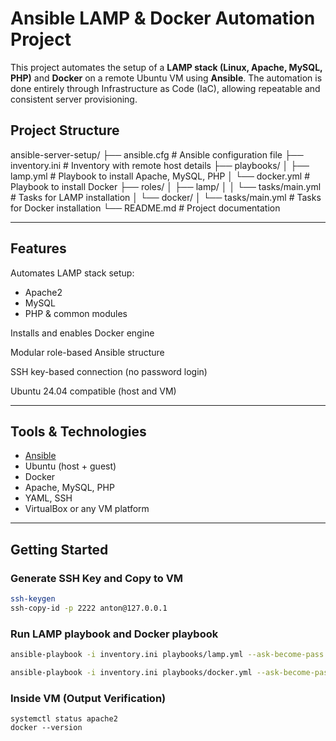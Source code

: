 # Ansible LAMP & Docker Automation Project

This project automates the setup of a **LAMP stack (Linux, Apache, MySQL, PHP)** and **Docker** on a remote Ubuntu VM using **Ansible**. The automation is done entirely through Infrastructure as Code (IaC), allowing repeatable and consistent server provisioning.

## Project Structure

ansible-server-setup/
├── ansible.cfg # Ansible configuration file
├── inventory.ini # Inventory with remote host details
├── playbooks/
│ ├── lamp.yml # Playbook to install Apache, MySQL, PHP
│ └── docker.yml # Playbook to install Docker
├── roles/
│ ├── lamp/
│ │ └── tasks/main.yml # Tasks for LAMP installation
│ └── docker/
│ └── tasks/main.yml # Tasks for Docker installation
└── README.md # Project documentation


---

## Features

Automates LAMP stack setup:  
- Apache2  
- MySQL  
- PHP & common modules

Installs and enables Docker engine

Modular role-based Ansible structure

SSH key-based connection (no password login)

Ubuntu 24.04 compatible (host and VM)

---

## Tools & Technologies

- [Ansible](https://www.ansible.com/)
- Ubuntu (host + guest)
- Docker
- Apache, MySQL, PHP
- YAML, SSH
- VirtualBox or any VM platform

---

## Getting Started

###  Generate SSH Key and Copy to VM
```bash
ssh-keygen
ssh-copy-id -p 2222 anton@127.0.0.1
```

### Run LAMP playbook and Docker playbook
```bash
ansible-playbook -i inventory.ini playbooks/lamp.yml --ask-become-pass

ansible-playbook -i inventory.ini playbooks/docker.yml --ask-become-pass
```

### Inside VM (Output Verification)
```
systemctl status apache2
docker --version
```
